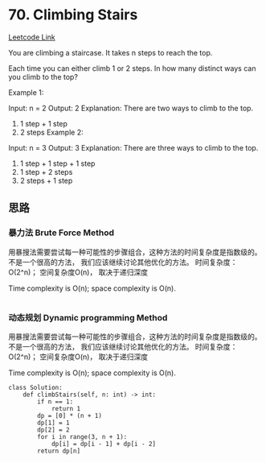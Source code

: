 # 70. Climbing Stairs
[Leetcode Link](https://leetcode.com/problems/climbing-stairs/description/)

You are climbing a staircase. It takes n steps to reach the top.

Each time you can either climb 1 or 2 steps. In how many distinct ways can you climb to the top?

 

Example 1:

Input: n = 2
Output: 2
Explanation: There are two ways to climb to the top.
1. 1 step + 1 step
2. 2 steps
Example 2:

Input: n = 3
Output: 3
Explanation: There are three ways to climb to the top.
1. 1 step + 1 step + 1 step
2. 1 step + 2 steps
3. 2 steps + 1 step

## 思路

### 暴力法 Brute Force Method
<!-- 中文解法 -->
用暴搜法需要尝试每一种可能性的步骤组合，这种方法的时间复杂度是指数级的。不是一个很高的方法， 我们应该继续讨论其他优化的方法。
时间复杂度：O(2^n)； 空间复杂度O(n)， 取决于递归深度

<!-- 英文翻译 -->
Time complexity is O(n); space complexity is O(n).

```python3

````

### 动态规划 Dynamic programming Method
<!-- 中文解法 -->
用暴搜法需要尝试每一种可能性的步骤组合，这种方法的时间复杂度是指数级的。不是一个很高的方法， 我们应该继续讨论其他优化的方法。
时间复杂度：O(2^n)； 空间复杂度O(n)， 取决于递归深度

<!-- 英文翻译 -->
Time complexity is O(n); space complexity is O(n).

```python3
class Solution:
    def climbStairs(self, n: int) -> int:
        if n == 1:
            return 1
        dp = [0] * (n + 1)
        dp[1] = 1
        dp[2] = 2
        for i in range(3, n + 1):
            dp[i] = dp[i - 1] + dp[i - 2]
        return dp[n]

````

